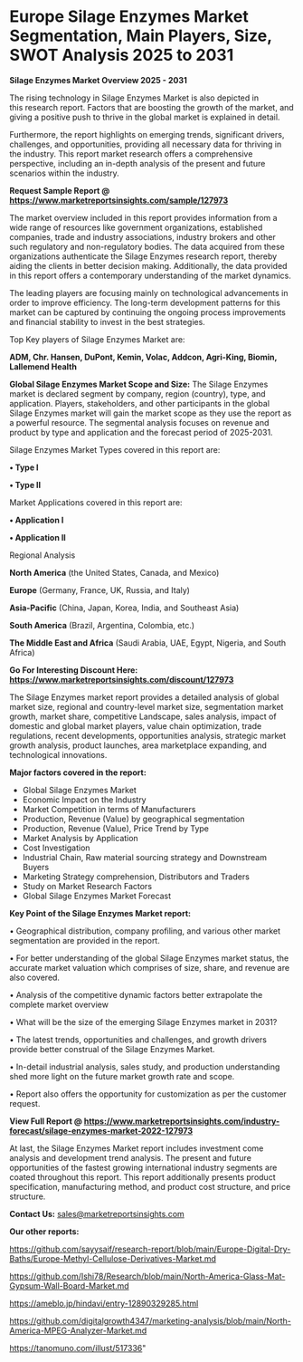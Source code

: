 # Europe Silage Enzymes Market Segmentation, Main Players, Size, SWOT Analysis 2025 to 2031

<Strong> Silage Enzymes Market Overview 2025 - 2031</strong>

The rising technology in Silage Enzymes Market is also depicted in this research report. Factors that are boosting the growth of the market, and giving a positive push to thrive in the global market is explained in detail.

Furthermore, the report highlights on emerging trends, significant drivers, challenges, and opportunities, providing all necessary data for thriving in the industry. This report market research offers a comprehensive perspective, including an in-depth analysis of the present and future scenarios within the industry.

<strong>Request Sample Report @ <a href=https://www.marketreportsinsights.com/sample/127973>https://www.marketreportsinsights.com/sample/127973</a></strong>

The market overview included in this report provides information from a wide range of resources like government organizations, established companies, trade and industry associations, industry brokers and other such regulatory and non-regulatory bodies. The data acquired from these organizations authenticate the Silage Enzymes research report, thereby aiding the clients in better decision making. Additionally, the data provided in this report offers a contemporary understanding of the market dynamics.

The leading players are focusing mainly on technological advancements in order to improve efficiency. The long-term development patterns for this market can be captured by continuing the ongoing process improvements and financial stability to invest in the best strategies.

Top Key players of Silage Enzymes Market are:

<strong>ADM, Chr. Hansen, DuPont, Kemin, Volac, Addcon, Agri-King, Biomin, Lallemend Health</strong>

<strong><b>Global Silage Enzymes Market Scope and Size:</b></strong>
The Silage Enzymes market is declared segment by company, region (country), type, and application. Players, stakeholders, and other participants in the global Silage Enzymes market will gain the market scope as they use the report as a powerful resource. The segmental analysis focuses on revenue and product by type and application and the forecast period of 2025-2031.

Silage Enzymes Market Types covered in this report are:

<strong>• Type I

• Type II</strong>

Market Applications covered in this report are:

<strong>• Application I

• Application II</strong> 

Regional Analysis

<strong>North America</strong> (the United States, Canada, and Mexico)

<strong>Europe</strong> (Germany, France, UK, Russia, and Italy)

<strong>Asia-Pacific</strong> (China, Japan, Korea, India, and Southeast Asia)

<strong>South America</strong> (Brazil, Argentina, Colombia, etc.)

<strong>The Middle East and Africa</strong> (Saudi Arabia, UAE, Egypt, Nigeria, and South Africa)

<strong>Go For Interesting Discount Here: <a href=https://www.marketreportsinsights.com/discount/127973>https://www.marketreportsinsights.com/discount/127973</a></strong>

The Silage Enzymes market report provides a detailed analysis of global market size, regional and country-level market size, segmentation market growth, market share, competitive Landscape, sales analysis, impact of domestic and global market players, value chain optimization, trade regulations, recent developments, opportunities analysis, strategic market growth analysis, product launches, area marketplace expanding, and technological innovations.

<strong><b>Major factors covered in the report:</b></strong>
<ul>
  <li>Global Silage Enzymes Market </li>
  <li>Economic Impact on the Industry</li>
  <li>Market Competition in terms of Manufacturers</li>
  <li>Production, Revenue (Value) by geographical segmentation</li>
  <li>Production, Revenue (Value), Price Trend by Type</li>
  <li>Market Analysis by Application</li>
  <li>Cost Investigation</li>
  <li>Industrial Chain, Raw material sourcing strategy and Downstream Buyers</li>
  <li>Marketing Strategy comprehension, Distributors and Traders</li>
  <li>Study on Market Research Factors</li>
  <li>Global Silage Enzymes Market Forecast</li>
</ul>

<strong><b>Key Point of the Silage Enzymes Market report:</b></strong>

• Geographical distribution, company profiling, and various other market segmentation are provided in the report.

• For better understanding of the global Silage Enzymes market status, the accurate market valuation which comprises of size, share, and revenue are also covered.

• Analysis of the competitive dynamic factors better extrapolate the complete market overview

• What will be the size of the emerging Silage Enzymes market in 2031?

• The latest trends, opportunities and challenges, and growth drivers provide better construal of the Silage Enzymes Market.

• In-detail industrial analysis, sales study, and production understanding shed more light on the future market growth rate and scope.

• Report also offers the opportunity for customization as per the customer request.

<strong><b>View Full Report @ <a href=https://www.marketreportsinsights.com/industry-forecast/silage-enzymes-market-2022-127973>https://www.marketreportsinsights.com/industry-forecast/silage-enzymes-market-2022-127973</a></b></strong>


At last, the Silage Enzymes Market report includes investment come analysis and development trend analysis. The present and future opportunities of the fastest growing international industry segments are coated throughout this report. This report additionally presents product specification, manufacturing method, and product cost structure, and price structure.

<strong>Contact Us:</strong>
sales@marketreportsinsights.com

<strong>Our other reports:</strong>

<a href=https://github.com/sayysaif/research-report/blob/main/Europe-Digital-Dry-Baths/Europe-Methyl-Cellulose-Derivatives-Market.md>https://github.com/sayysaif/research-report/blob/main/Europe-Digital-Dry-Baths/Europe-Methyl-Cellulose-Derivatives-Market.md</a>

<a href=https://github.com/Ishi78/Research/blob/main/North-America-Glass-Mat-Gypsum-Wall-Board-Market.md>https://github.com/Ishi78/Research/blob/main/North-America-Glass-Mat-Gypsum-Wall-Board-Market.md</a>

<a href=https://ameblo.jp/hindavi/entry-12890329285.html>https://ameblo.jp/hindavi/entry-12890329285.html</a>

<a href=https://github.com/digitalgrowth4347/marketing-analysis/blob/main/North-America-MPEG-Analyzer-Market.md>https://github.com/digitalgrowth4347/marketing-analysis/blob/main/North-America-MPEG-Analyzer-Market.md</a>

<a href=https://tanomuno.com/illust/517336>https://tanomuno.com/illust/517336</a>"
